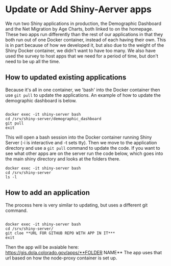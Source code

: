 # Update or Add Shiny-Aerver apps

We run two Shiny applications in production, the Demographic Dashboard and the Net Migration by Age Charts, both linked to on the homepage.  These two apps run differently than the rest of our applications in that they both run out of one Docker container, instead of each having their own.  This is in part because of how we developed it, but also due to the weight of the Shiny Docker container, we didn't want to have too many.  We also have used the survey to host apps that we need for a period of time, but don't need to be up all the time.

## How to updated existing applications

Because it's all in one container, we 'bash' into the Docker container then use `git pull` to update the applications.  An example of how to update the demographic dashboard is below.

```

docker exec -it shiny-server bash
cd /srv/shiny-server/demographic_dashboard
git pull
exit

```

This will open a bash session into the Docker container running Shiny Server (-i is interactive and -t sets tty).  Then we move to the application directory and use a `git pull` command to update the code. If you want to see what other apps are on the server run the code below, which goes into the main shiny directory and looks at the folders there.

``` 
docker exec -it shiny-server bash
cd /srv/shiny-server
ls -l

```

## How to add an application

The process here is very similar to updating, but uses a different git command.  

```

docker exec -it shiny-server bash
cd /srv/shiny-server/
git cloe **URL FOR GITHUB REPO WITH APP IN IT***
exit

```

Then the app will be avaiable here: https://gis.dola.colorado.gov/apps/**FOLDER NAME**
The app uses that url based on how the node-proxy container is set up.
